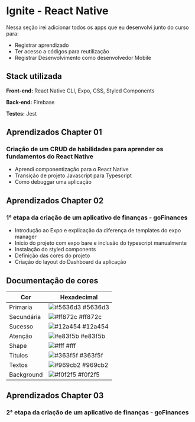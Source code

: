 
# Ignite - React Native

Nessa seção irei adicionar todos os apps que eu desenvolvi junto do curso para:
- Registrar aprendizado
- Ter acesso a códigos para reutilização
- Registrar Desenvolvimento como desenvolvedor Mobile

## Stack utilizada

**Front-end:** React Native CLI, Expo, CSS, Styled Components

**Back-end:** Firebase

**Testes:** Jest
## Aprendizados Chapter 01

### Criação de um CRUD de habilidades para aprender os fundamentos do React Native
- Aprendi componentização para o React Native 
- Transição de projeto Javascript para Typescript
- Como debuggar uma aplicação



## Aprendizados Chapter 02

### 1° etapa da criação de um aplicativo de finanças - goFinances
- Introdução ao Expo e explicação da diferença de templates do expo manager
- Inicio do projeto com expo bare e inclusão do typescript manualmente
- Instalação do styled components
- Definição das cores do projeto
- Criação do layout do Dashboard da aplicação
## Documentação de cores

| Cor               | Hexadecimal                                                |
| ----------------- | ---------------------------------------------------------------- |
| Primaria          | ![#5636d3](https://via.placeholder.com/10/5636d3?text=+) #5636d3 |
| Secundária        | ![#ff872c](https://via.placeholder.com/10/ff872c?text=+) #ff872c |
| Sucesso           | ![#12a454](https://via.placeholder.com/10/12a454?text=+) #12a454 |
| Atenção           | ![#e83f5b](https://via.placeholder.com/10/e83f5b?text=+) #e83f5b |
| Shape             | ![#fff](https://via.placeholder.com/10/fff?text=+) #fff          |
| Titulos           | ![#363f5f](https://via.placeholder.com/10/363f5f?text=+) #363f5f |
| Textos            | ![#969cb2](https://via.placeholder.com/10/969cb2?text=+) #969cb2 |
| Background        | ![#f0f2f5](https://via.placeholder.com/10/f0f2f5?text=+) #f0f2f5 |


## Aprendizados Chapter 03
### 2° etapa da criação de um aplicativo de finanças - goFinances
